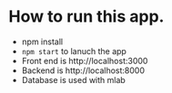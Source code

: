# How to run this app.

- npm install
- `npm start` to lanuch the app
- Front end is http://localhost:3000
- Backend is http://localhost:8000
- Database is used with mlab
